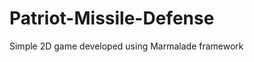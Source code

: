 Patriot-Missile-Defense
=======================

Simple 2D game developed using Marmalade framework
